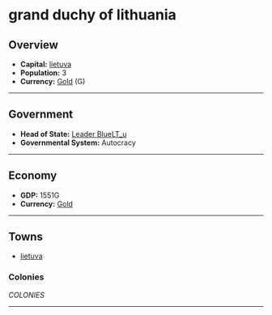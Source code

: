 # grand duchy of lithuania

## Overview

- **Capital:** [lietuva](lietuva)
- **Population:** 3
- **Currency:** [Gold](Gold) (G)

---

## Government

- **Head of State:** [Leader BlueLT_u](BlueLT_u)
- **Governmental System:** Autocracy

---

## Economy

- **GDP:** 1551G
- **Currency:** [Gold](Gold)

---

## Towns

- [lietuva](lietuva)

### Colonies

$COLONIES$

---